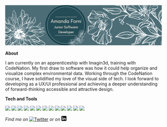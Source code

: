 [![Header](https://raw.githubusercontent.com/amandaforni/amandaforni/main/githubImage.png "Header")](http://www.amandaforni.co.uk)

**About**

I am currently on an apprenticeship with Imagin3d, training with CodeNation. My first draw to software was how it could help organize and visualize complex environmental data. Working through the CodeNation course, I have solidified my love of the visual side of tech. I look forward to developing as a UX/UI professional and achieving a deeper understanding of forward-thinking accessible and attractive design. 

**Tech and Tools**

![](https://img.shields.io/badge/OS-Linux-lightgrey)
![](https://img.shields.io/badge/OS-Windows-lightgrey)
![](https://img.shields.io/badge/learning-HTML-orange)
![](https://img.shields.io/badge/learning-CSS-orange)
![](https://img.shields.io/badge/learning-Javascript-orange)
![](https://img.shields.io/badge/learning-jQuery-orange)
![](https://img.shields.io/badge/learning-React-orange)
![](https://img.shields.io/badge/learning-Node.js-orange)
![](https://img.shields.io/badge/learning-Express-orange)
![](https://img.shields.io/badge/learning-Python-orange)
![](https://img.shields.io/badge/learning-MySQL-green)
![](https://img.shields.io/badge/learning-MongoDB-green)
![](https://img.shields.io/badge/learning-AWS-blueviolent)

*Find me on* [![Twitter][1.1]][1] *or on* [![LinkedIn][2.1]][2]

[1.1]: http://i.imgur.com/tXSoThF.png 
[2.1]: https://raw.githubusercontent.com/amandaforni/amandaforni/main/linkedin.png

[1]: https://twitter.com/amandaforni
[2]: https://www.linkedin.com/in/amandaforni/

<!--
**amandaforni/amandaforni** is a ✨ _special_ ✨ repository because its `README.md` (this file) appears on your GitHub profile.

Here are some ideas to get you started:

- 🔭 I’m currently working on ...
- 🌱 I’m currently learning ...
- 👯 I’m looking to collaborate on ...
- 🤔 I’m looking for help with ...
- 💬 Ask me about ...
- 📫 How to reach me: ...
- 😄 Pronouns: ...
- ⚡ Fun fact: ...
-->
